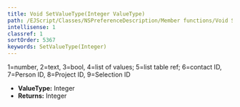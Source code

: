 ```yaml
---
title: Void SetValueType(Integer ValueType)
path: /EJScript/Classes/NSPreferenceDescription/Member functions/Void SetValueType(Integer p_0)
intellisense: 1
classref: 1
sortOrder: 5367
keywords: SetValueType(Integer)
---
```



1=number, 2=text, 3=bool, 4=list of values; 5=list table ref; 6=contact ID, 7=Person ID, 8=Project ID, 9=Selection ID



* **ValueType:** Integer
* **Returns:** Integer


